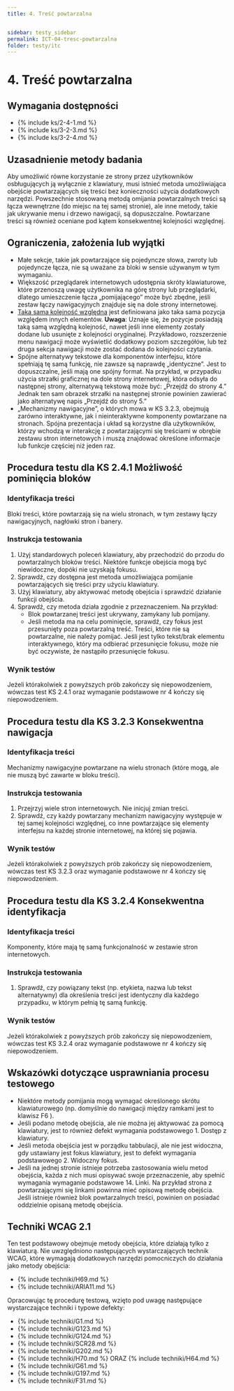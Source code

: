 ```yaml
---
title: 4. Treść powtarzalna


sidebar: testy_sidebar
permalink: ICT-04-tresc-powtarzalna
folder: testy/itc
---
```

# 4. Treść powtarzalna

## Wymagania dostępności
- {% include ks/2-4-1.md %}  
- {% include ks/3-2-3.md %}  
- {% include ks/3-2-4.md %}

## Uzasadnienie metody badania
Aby umożliwić równe korzystanie ze strony przez użytkowników osbługujących ją wyłącznie z klawiatury, musi istnieć metoda umożliwiająca obejście powtarzających się treści bez konieczności użycia dodatkowych narzędzi. Powszechnie stosowaną metodą omijania powtarzalnych treści są łącza wewnętrzne (do miejsc na tej samej stronie), ale inne metody, takie jak ukrywanie menu i drzewo nawigacji, są dopuszczalne. Powtarzane treści są również oceniane pod kątem konsekwentnej kolejności względnej.

## Ograniczenia, założenia lub wyjątki
- Małe sekcje, takie jak powtarzające się pojedyncze słowa, zwroty lub pojedyncze łącza, nie są uważane za bloki w sensie używanym w tym wymaganiu.
- Większość przeglądarek internetowych udostępnia skróty klawiaturowe, które przenoszą uwagę użytkownika na górę strony lub przeglądarki, dlatego umieszczenie łącza „pomijającego” może być zbędne, jeśli zestaw łączy nawigacyjnych znajduje się na dole strony internetowej.
- [Taka sama kolejność względna](https://www.w3.org/TR/UNDERSTANDING-WCAG20/consistent-behavior-consistent-locations.html#samerelorderdef) jest definiowana jako taka sama pozycja względem innych elementów. **Uwaga**: Uznaje się, że pozycje posiadają taką samą względną kolejność, nawet jeśli inne elementy zostały dodane lub usunięte z kolejności oryginalnej. Przykładowo, rozszerzenie menu nawigacji może wyświetlić dodatkowy poziom szczegółów, lub też druga sekcja nawigacji może zostać dodana do kolejności czytania.
- Spójne alternatywy tekstowe dla komponentów interfejsu, które spełniają tę samą funkcję, nie zawsze są naprawdę „identyczne”. Jest to dopuszczalne, jeśli mają one spójny format. Na przykład, w przypadku użycia strzałki graficznej na dole strony internetowej, która odsyła do następnej strony, alternatywą tekstową może być: „Przejdź do strony 4.” Jednak ten sam obrazek strzałki na następnej stronie powinien zawierać jako alternatywę napis „Przejdź do strony 5.”
- „Mechanizmy nawigacyjne”, o których mowa w KS 3.2.3, obejmują zarówno interaktywne, jak i nieinteraktywne komponenty powtarzane na stronach. Spójna prezentacja i układ są korzystne dla użytkowników, którzy wchodzą w interakcję z powtarzającymi się treściami w obrębie zestawu stron internetowych i muszą znajdować określone informacje lub funkcje częściej niż jeden raz.

## Procedura testu dla KS 2.4.1 Możliwość pominięcia bloków

### Identyfikacja treści
Bloki treści, które powtarzają się na wielu stronach, w tym zestawy łączy nawigacyjnych, nagłówki stron i banery.

### Instrukcja testowania
1.  Użyj standardowych poleceń klawiatury, aby przechodzić do przodu do powtarzalnych bloków treści. Niektóre funkcje obejścia mogą być niewidoczne, dopóki nie uzyskają fokusu.
2.  Sprawdź, czy dostępna jest metoda umożliwiająca pomijanie powtarzających się treści przy użyciu klawiatury.
3.  Użyj klawiatury, aby aktywować metodę obejścia i sprawdzić działanie funkcji obejścia.
4.  Sprawdź, czy metoda działa zgodnie z przeznaczeniem. Na przykład:
    -   Blok powtarzanej treści jest ukrywany, zamykany lub pomijany.
    -   Jeśli metoda ma na celu pominięcie, sprawdź, czy fokus jest przesunięty poza powtarzalną treść. Treści, które nie są powtarzalne, nie należy pomijać. Jeśli jest tylko tekst/brak elementu interaktywnego, który ma odbierać przesunięcie fokusu, może nie być oczywiste, że nastąpiło przesunięcie fokusu.

### Wynik testów
Jeżeli którakolwiek z powyższych prób zakończy się niepowodzeniem, wówczas test KS 2.4.1 oraz wymaganie podstawowe nr 4 kończy się niepowodzeniem.

## Procedura testu dla KS 3.2.3 Konsekwentna nawigacja

### Identyfikacja treści
Mechanizmy nawigacyjne powtarzane na wielu stronach (które mogą, ale nie muszą być zawarte w bloku treści).

### Instrukcja testowania
1. Przejrzyj wiele stron internetowych. Nie inicjuj zmian treści.
2. Sprawdź, czy każdy powtarzany mechanizm nawigacyjny występuje w tej samej kolejności względnej, co inne powtarzające się elementy interfejsu na każdej stronie internetowej, na której się pojawia.

### Wynik testów
Jeżeli którakolwiek z powyższych prób zakończy się niepowodzeniem, wówczas test KS 3.2.3 oraz wymaganie podstawowe nr 4 kończy się niepowodzeniem.

## Procedura testu dla KS 3.2.4 Konsekwentna identyfikacja

### Identyfikacja treści
Komponenty, które mają tę samą funkcjonalność w zestawie stron internetowych.

### Instrukcja testowania
1.  Sprawdź, czy powiązany tekst (np. etykieta, nazwa lub tekst alternatywny) dla określenia treści jest identyczny dla każdego przypadku, w którym pełnią tę samą funkcję.

### Wynik testów
Jeżeli którakolwiek z powyższych prób zakończy się niepowodzeniem, wówczas test KS 3.2.4 oraz wymaganie podstawowe nr 4 kończy się niepowodzeniem.

##  Wskazówki dotyczące usprawniania procesu testowego

-   Niektóre metody pomijania mogą wymagać określonego skrótu klawiaturowego (np. domyślnie do nawigacji między ramkami jest to klawisz F6 ).
-   Jeśli podano metodę obejścia, ale nie można jej aktywować za pomocą klawiatury, jest to również defekt wymagania podstawowego 1. Dostęp z klawiatury.
-   Jeśli metoda obejścia jest w porządku tabbulacji, ale nie jest widoczna, gdy ustawiany jest fokus klawiatury, jest to defekt wymagania podstawowego 2. Widoczny fokus.
-   Jeśli na jednej stronie istnieje potrzeba zastosowania wielu metod obejścia, każda z nich musi opisywać swoje przeznaczenie, aby spełnić wymagania wymaganie podstawowe 14. Linki. Na przykład strona z powtarzającymi się linkami powinna mieć opisową metodę obejścia. Jeśli istnieje również blok powtarzalnych treści, powinien on posiadać oddzielnie opisaną metodę obejścia.

## Techniki WCAG 2.1
Ten test podstawowy obejmuje metody obejścia, które działają tylko z klawiaturą. Nie uwzględniono następujących wystarczających technik WCAG, które wymagają dodatkowych narzędzi pomocniczych do działania jako metody obejścia:

- {% include techniki/H69.md %}
- {% include techniki/ARIA11.md %}

Opracowując tę procedurę testową, wzięto pod uwagę następujące wystarczające techniki i typowe defekty:

- {% include techniki/G1.md %}
- {% include techniki/G123.md %}
- {% include techniki/G124.md %}
- {% include techniki/SCR28.md %}
- {% include techniki/G202.md %}
- {% include techniki/H70.md %} ORAZ {% include techniki/H64.md %}
- {% include techniki/G61.md %}
- {% include techniki/G197.md %}
- {% include techniki/F31.md %}
